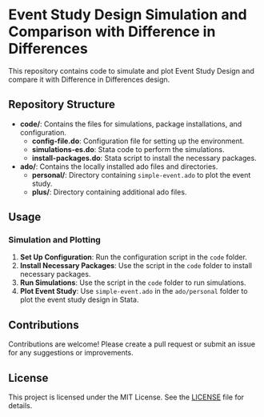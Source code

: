 # Event Study Design Simulation and Comparison with Difference in Differences

This repository contains code to simulate and plot Event Study Design and compare it with Difference in Differences design.

## Repository Structure

- **code/**: Contains the files for simulations, package installations, and configuration.
  - **config-file.do**: Configuration file for setting up the environment.
  - **simulations-es.do**: Stata code to perform the simulations.
  - **install-packages.do**: Stata script to install the necessary packages.
- **ado/**: Contains the locally installed ado files and directories.
  - **personal/**: Directory containing `simple-event.ado` to plot the event study.
  - **plus/**: Directory containing additional ado files.

## Usage

### Simulation and Plotting

1. **Set Up Configuration**: Run the configuration script in the `code` folder.
2. **Install Necessary Packages**: Use the script in the `code` folder to install necessary packages.
3. **Run Simulations**: Use the script in the `code` folder to run simulations.
4. **Plot Event Study**: Use `simple-event.ado` in the `ado/personal` folder to plot the event study design in Stata.


## Contributions

Contributions are welcome! Please create a pull request or submit an issue for any suggestions or improvements.

## License

This project is licensed under the MIT License. See the [LICENSE](LICENSE) file for details.
